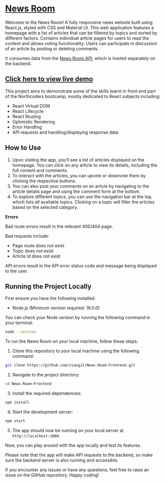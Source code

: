 # [News Room](https://zias-news.netlify.app/)

Welcome to the News Room! A fully responsive news website built using React.js, styled with CSS and Material UI. This web application features a homepage with a list of articles that can be filtered by topics and sorted by different factors. Contains individual article pages for users to read the content and allows voting functionality. Users can participate in discussion of an article by posting or deleting comments. 

It consumes data from the [News Room API](https://github.com/ziaxgit/News-Room-API), which is hosted separately on the backend.

## [Click here to view live demo](https://zias-news.netlify.app/)

This project aims to demonstrate some of the skills learnt in front end part of the Northcoders bootcamp, mostly dedicated to React subjects including:

-   React Virtual DOM
-   React Lifecycle
-   React Routing
-   Optimistic Rendering
-   Error Handling
-   API requests and handling/displaying response data

## How to Use

1. Upon visiting the app, you'll see a list of articles displayed on the homepage. You can click on any article to view its details, including the full content and comments.
2. To interact with the articles, you can upvote or downvote them by clicking the respective buttons.
3. You can also post your comments on an article by navigating to the article details page and using the comment form at the bottom.
4. To explore different topics, you can use the navigation bar at the top, which lists all available topics. Clicking on a topic will filter the articles based on the selected category.

**Errors**

Bad route errors result in the relevant 400/404 page.

Bad requests include:

-   Page route does not exist
-   Topic does not exist
-   Article Id does not exist

API errors result in the API error status code and message being displayed to the user.

## Running the Project Locally

First ensure you have the following installed:

- Node.js (Minimum version required: 16.0.0)

You can check your Node version by running the following command in your terminal:

```bash
node --version
```

To run the News Room on your local machine, follow these steps:

1. Clone this repository to your local machine using the following command:

```bash
git clone https://github.com/ziaxgit/News-Room-Frontend.git
```

2. Navigate to the project directory:

```bash
cd News-Room-Frontend
```

3. Install the required dependencies:

```bash
npm install
```

4. Start the development server:

```bash
npm start
```

5. The app should now be running on your local server at `http://localhost:3000`.

Now, you can play around with the app locally and test its features.

Please note that the app will make API requests to the backend, so make sure the backend server is also running and accessible.

If you encounter any issues or have any questions, feel free to raise an issue on the GitHub repository. Happy coding!
